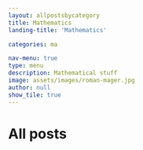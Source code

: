 ```yaml
---
layout: allpostsbycategory
title: Mathematics
landing-title: 'Mathematics'

categories: ma

nav-menu: true
type: menu
description: Mathematical stuff
image: assets/images/roman-mager.jpg
author: null
show_tile: true
---
```


<h1>All posts</h1>
